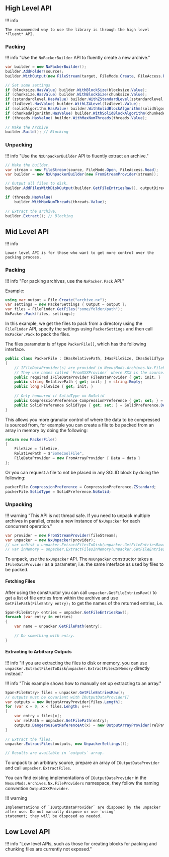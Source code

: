 ## High Level API

!!! info

    The recommended way to use the library is through the high level *Fluent* API.

### Packing

!!! info "Use the `NxPackerBuilder` API to fluently create a new archive."

```csharp
var builder = new NxPackerBuilder();
builder.AddFolder(source);
builder.WithOutput(new FileStream(target, FileMode.Create, FileAccess.ReadWrite));

// Set some settings
if (blocksize.HasValue) builder.WithBlockSize(blocksize.Value);
if (chunksize.HasValue) builder.WithBlockSize(chunksize.Value);
if (zstandardlevel.HasValue) builder.WithZStandardLevel(zstandardlevel.Value);
if (lz4level.HasValue) builder.WithLZ4Level(lz4level.Value);
if (solidAlgorithm.HasValue) builder.WithSolidBlockAlgorithm(solidAlgorithm.Value);
if (chunkedAlgorithm.HasValue) builder.WithSolidBlockAlgorithm(chunkedAlgorithm.Value);
if (threads.HasValue) builder.WithMaxNumThreads(threads.Value);
    
// Make the Archive
builder.Build(); // Blocking
```

### Unpacking

!!! info "Use the `NxUnpackerBuilder` API to fluently extract an archive."

```csharp
// Make the builder.
var stream = new FileStream(source, FileMode.Open, FileAccess.Read);
var builder = new NxUnpackerBuilder(new FromStreamProvider(stream));

// Output all files to disk.
builder.AddFilesWithDiskOutput(builder.GetFileEntriesRaw(), outputDirectory);

if (threads.HasValue)
    builder.WithMaxNumThreads(threads.Value);
    
// Extract the archive.
builder.Extract(); // Blocking
```

## Mid Level API

!!! info

    Lower level API is for those who want to get more control over the packing process.

### Packing

!!! info "For packing archives, use the `NxPacker.Pack` API."

Example:

```csharp
using var output = File.Create("archive.nx");
var settings = new PackerSettings { Output = output };
var files = FileFinder.GetFiles("some/folder/path");
NxPacker.Pack(files, settings);
```

In this example, we get the files to pack from a directory using the `FileFinder` API, specify the settings using `PackerSettings` 
and then call `NxPacker.Pack` to pack the files.

The files parameter is of type `PackerFile[]`, which has the following interface.

```csharp
public class PackerFile : IHasRelativePath, IHasFileSize, IHasSolidType, IHasCompressionPreference, ICanProvideFileData
{
    // IFileDataProvider(s) are provided in NexusMods.Archives.Nx.FileProviders namespace !!
    // They use names called `FromXXXProvider` where XXX is the source.
    public required IFileDataProvider FileDataProvider { get; init; }
    public string RelativePath { get; init; } = string.Empty;
    public long FileSize { get; init; }
    
    // Only honoured if SolidType == NoSolid
    public CompressionPreference CompressionPreference { get; set; } = CompressionPreference.NoPreference;
    public SolidPreference SolidType { get; set; } = SolidPreference.Default;
}
```

This allows you more granular control of where the data to be compressed is sourced from, for example you can create a file
to be packed from an array in memory by doing the following:  

```csharp
return new PackerFile()
{
    FileSize = fileSize,
    RelativePath = $"SomeCoolFile",
    FileDataProvider = new FromArrayProvider { Data = data }
};
```

Or you can request a file to not be placed in any SOLID block by doing the following:  

```csharp
packerFile.CompressionPreference = CompressionPreference.ZStandard;
packerFile.SolidType = SolidPreference.NoSolid;
```

### Unpacking

!!! warning "This API is not thread safe. If you need to unpack multiple archives in parallel, create a new instance of `NxUnpacker` for each concurrent operation."

```csharp
var provider = new FromStreamProvider(fileStream);
var unpacker = new NxUnpacker(provider);
// var onDisk = unpacker.ExtractFilesToDisk(unpacker.GetFileEntriesRaw(), temporaryFilePath.FolderPath, new UnpackerSettings());
// var inMemory = unpacker.ExtractFilesInMemory(unpacker.GetFileEntriesRaw(), new UnpackerSettings());
```

To unpack, use the `NxUnpacker` API. The `NxUnpacker` constructor takes a `IFileDataProvider` as a parameter; i.e. the same interface
as used by files to be packed. 

#### Fetching Files
After using the constructor you can call `unpacker.GetFileEntriesRaw()` to get a list of file entries from within the archive and use
`GetFilePath(FileEntry entry);` to get the names of the returned entries, i.e.

```csharp
Span<FileEntry> entries = unpacker.GetFileEntriesRaw();
foreach (var entry in entries) 
{
    var name = unpacker.GetFilePath(entry);
    
    // Do something with entry.
}
```

#### Extracting to Arbitrary Outputs

!!! info "If you are extracting the files to disk or memory, you can use `unpacker.ExtractFilesToDisk`/`unpacker.ExtractFilesInMemory` directly instead."

!!! info "This example shows how to manually set up extracting to an array."

```csharp
Span<FileEntry> files = unpacker.GetFileEntriesRaw();
// outputs must be covariant with IOutputDataProvider[]
var outputs = new OutputArrayProvider[files.Length];
for (var x = 0; x < files.Length; x++)
{
    var entry = files[x];
    var relPath = unpacker.GetFilePath(entry);
    outputs.DangerousGetReferenceAt(x) = new OutputArrayProvider(relPath, entry);
}
    
// Extract the files.
unpacker.ExtractFiles(outputs, new UnpackerSettings());

// Results are available in `outputs` array.
```

To unpack to an arbitrary source, prepare an array of `IOutputDataProvider` and call `unpacker.ExtractFiles`.  

You can find existing implementations of `IOutputDataProvider` in the `NexusMods.Archives.Nx.FileProviders` namespace, 
they follow the naming convention `OutputXXXProvider`.

!!! warning

    Implementations of `IOutputDataProvider` are disposed by the unpacker after use. Do not manually dispose or use `using` 
    statement; they will be disposed as needed.

## Low Level API

!!! info "Low level APIs, such as those for creating blocks for packing and chunking files are currently not exposed."